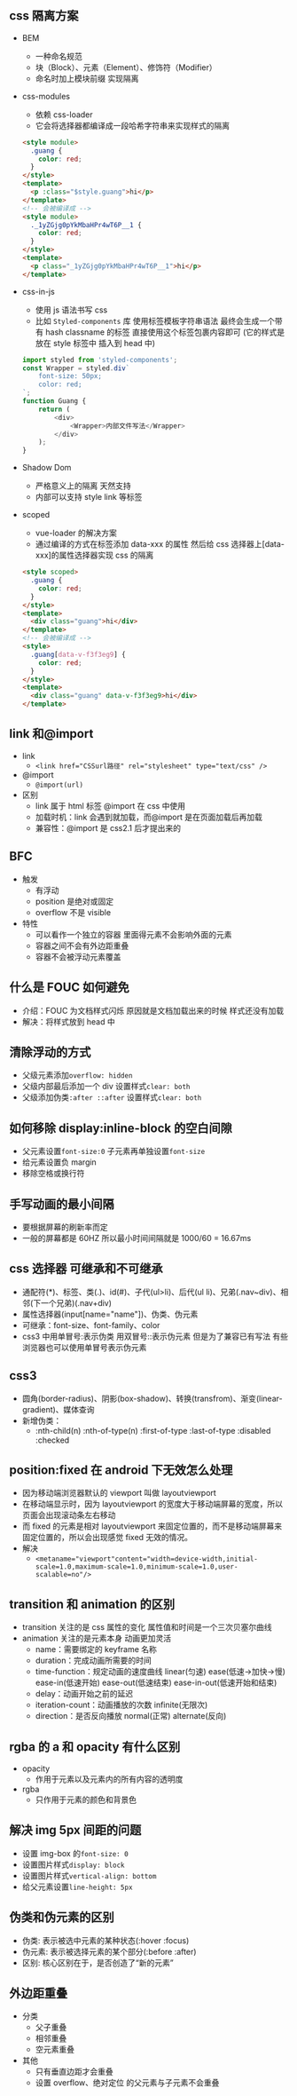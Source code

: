 ## css 隔离方案

- BEM
  - 一种命名规范
  - 块（Block）、元素（Element）、修饰符（Modifier）
  - 命名时加上模块前缀 实现隔离
- css-modules

  - 依赖 css-loader
  - 它会将选择器都编译成一段哈希字符串来实现样式的隔离

  ```html
  <style module>
    .guang {
      color: red;
    }
  </style>
  <template>
    <p :class="$style.guang">hi</p>
  </template>
  <!-- 会被编译成 -->
  <style module>
    ._1yZGjg0pYkMbaHPr4wT6P__1 {
      color: red;
    }
  </style>
  <template>
    <p class="_1yZGjg0pYkMbaHPr4wT6P__1">hi</p>
  </template>
  ```

- css-in-js

  - 使用 js 语法书写 css
  - 比如 `Styled-components` 库 使用标签模板字符串语法 最终会生成一个带有 hash classname 的标签 直接使用这个标签包裹内容即可 (它的样式是放在 style 标签中 插入到 head 中)

  ```javascript
  import styled from 'styled-components';
  const Wrapper = styled.div`
      font-size: 50px;
      color: red;
  `;
  function Guang {
      return (
          <div>
              <Wrapper>内部文件写法</Wrapper>
          </div>
      );
  }
  ```

- Shadow Dom
  - 严格意义上的隔离 天然支持
  - 内部可以支持 style link 等标签
- scoped
  - vue-loader 的解决方案
  - 通过编译的方式在标签添加 data-xxx 的属性 然后给 css 选择器上[data-xxx]的属性选择器实现 css 的隔离
  ```html
  <style scoped>
    .guang {
      color: red;
    }
  </style>
  <template>
    <div class="guang">hi</div>
  </template>
  <!-- 会被编译成 -->
  <style>
    .guang[data-v-f3f3eg9] {
      color: red;
    }
  </style>
  <template>
    <div class="guang" data-v-f3f3eg9>hi</div>
  </template>
  ```

## link 和@import

- link
  - `<link href="CSSurl路径" rel="stylesheet" type="text/css" />`
- @import
  - `@import(url)`
- 区别
  - link 属于 html 标签 @import 在 css 中使用
  - 加载时机：link 会遇到就加载，而@import 是在页面加载后再加载
  - 兼容性：@import 是 css2.1 后才提出来的

## BFC

- 触发
  - 有浮动
  - position 是绝对或固定
  - overflow 不是 visible
- 特性
  - 可以看作一个独立的容器 里面得元素不会影响外面的元素
  - 容器之间不会有外边距重叠
  - 容器不会被浮动元素覆盖

## 什么是 FOUC 如何避免

- 介绍：FOUC 为文档样式闪烁 原因就是文档加载出来的时候 样式还没有加载
- 解决：将样式放到 head 中

## 清除浮动的方式

- 父级元素添加`overflow: hidden`
- 父级内部最后添加一个 div 设置样式`clear: both`
- 父级添加伪类`:after ::after` 设置样式`clear: both`

## 如何移除 display:inline-block 的空白间隙

- 父元素设置`font-size:0` 子元素再单独设置`font-size`
- 给元素设置负 margin
- 移除空格或换行符

## 手写动画的最小间隔

- 要根据屏幕的刷新率而定
- 一般的屏幕都是 60HZ 所以最小时间间隔就是 1000/60 = 16.67ms

## css 选择器 可继承和不可继承

- 通配符(\*)、标签、类(.)、id(#)、子代(ul>li)、后代(ul li)、兄弟(.nav~div)、相邻(下一个兄弟)(.nav+div)
- 属性选择器(input[name="name"])、伪类、伪元素
- 可继承：font-size、font-family、color
- css3 中用单冒号:表示伪类 用双冒号::表示伪元素 但是为了兼容已有写法 有些浏览器也可以使用单冒号表示伪元素

## css3

- 圆角(border-radius)、阴影(box-shadow)、转换(transfrom)、渐变(linear-gradient)、媒体查询
- 新增伪类：
  - :nth-child(n) :nth-of-type(n) :first-of-type :last-of-type :disabled :checked

## position:fixed 在 android 下无效怎么处理

- 因为移动端浏览器默认的 viewport 叫做 layoutviewport
- 在移动端显示时，因为 layoutviewport 的宽度大于移动端屏幕的宽度，所以页面会出现滚动条左右移动
- 而 fixed 的元素是相对 layoutviewport 来固定位置的，而不是移动端屏幕来固定位置的，所以会出现感觉 fixed 无效的情况。
- 解决
  - `<metaname="viewport"content="width=device-width,initial-scale=1.0,maximum-scale=1.0,minimum-scale=1.0,user-scalable=no"/> `

## transition 和 animation 的区别

- transition 关注的是 css 属性的变化 属性值和时间是一个三次贝塞尔曲线
- animation 关注的是元素本身 动画更加灵活
  - name：需要绑定的 keyframe 名称
  - duration：完成动画所需要的时间
  - time-function：规定动画的速度曲线 linear(匀速) ease(低速->加快->慢) ease-in(低速开始) ease-out(低速结束) ease-in-out(低速开始和结束)
  - delay：动画开始之前的延迟
  - iteration-count：动画播放的次数 infinite(无限次)
  - direction：是否反向播放 normal(正常) alternate(反向)

## rgba 的 a 和 opacity 有什么区别

- opacity
  - 作用于元素以及元素内的所有内容的透明度
- rgba
  - 只作用于元素的颜色和背景色

## 解决 img 5px 间距的问题

- 设置 img-box 的`font-size: 0`
- 设置图片样式`display: block`
- 设置图片样式`vertical-align: bottom`
- 给父元素设置`line-height: 5px`

## 伪类和伪元素的区别

- 伪类: 表示被选中元素的某种状态(:hover :focus)
- 伪元素: 表示被选择元素的某个部分(:before :after)
- 区别: 核心区别在于，是否创造了“新的元素”

## 外边距重叠

- 分类
  - 父子重叠
  - 相邻重叠
  - 空元素重叠
- 其他
  - 只有垂直边距才会重叠
  - 设置 overflow、绝对定位 的父元素与子元素不会重叠

